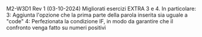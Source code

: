 M2-W3D1 Rev 1 (03-10-2024)
Migliorati esercizi EXTRA 3 e 4. In particolare:
3: Aggiunta l'opzione che la prima parte della parola inserita sia uguale a "code"
4: Perfezionata la condizione IF, in modo da garantire che il confronto venga fatto su numeri positivi
